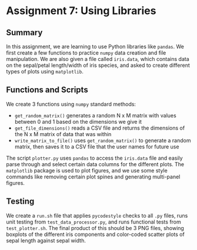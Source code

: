# Assignment 7: Using Libraries

## Summary
In this assignment, we are learning to use Python libraries like `pandas`.
We first create a few functions to practice `numpy` data creation and file manipulation.
We are also given a file called `iris.data`, which contains data on the sepal/petal length/width of iris species, and asked to create different types of plots using `matplotlib`.

## Functions and Scripts
We create 3 functions using `numpy` standard methods:
- `get_random_matrix()` generates a random N x M matrix with values between 0 and 1 based on the dimensions we give it
- `get_file_dimensions()` reads a CSV file and returns the dimensions of the N x M matrix of data that was within
- `write_matrix_to_file()` uses `get_random_matrix()` to generate a random matrix, then saves it to a CSV file that the user names for future use

The script `plotter.py` uses `pandas` to access the `iris.data` file and easily parse through and select certain data columns for the different plots. The `matplotlib` package is used to plot figures, and we use some style commands like removing certain plot spines and generating multi-panel figures.

## Testing
We create a `run.sh` file that applies `pycodestyle` checks to all `.py` files, runs unit testing from `test_data_processor.py`, and runs functional tests from `test_plotter.sh`. The final product of this should be 3 PNG files, showing boxplots of the different iris components and color-coded scatter plots of sepal length against sepal width.
